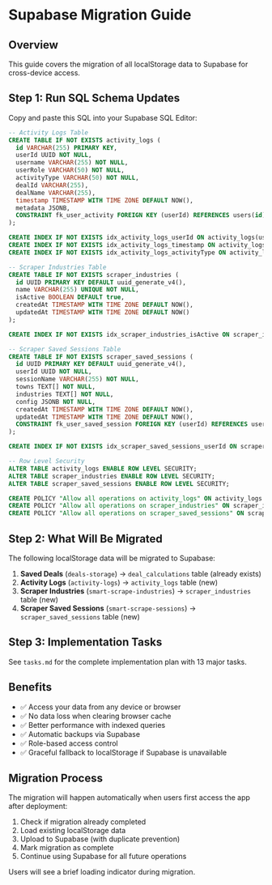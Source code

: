 # Supabase Migration Guide

## Overview

This guide covers the migration of all localStorage data to Supabase for cross-device access.

## Step 1: Run SQL Schema Updates

Copy and paste this SQL into your Supabase SQL Editor:

```sql
-- Activity Logs Table
CREATE TABLE IF NOT EXISTS activity_logs (
  id VARCHAR(255) PRIMARY KEY,
  userId UUID NOT NULL,
  username VARCHAR(255) NOT NULL,
  userRole VARCHAR(50) NOT NULL,
  activityType VARCHAR(50) NOT NULL,
  dealId VARCHAR(255),
  dealName VARCHAR(255),
  timestamp TIMESTAMP WITH TIME ZONE DEFAULT NOW(),
  metadata JSONB,
  CONSTRAINT fk_user_activity FOREIGN KEY (userId) REFERENCES users(id) ON DELETE CASCADE
);

CREATE INDEX IF NOT EXISTS idx_activity_logs_userId ON activity_logs(userId);
CREATE INDEX IF NOT EXISTS idx_activity_logs_timestamp ON activity_logs(timestamp);
CREATE INDEX IF NOT EXISTS idx_activity_logs_activityType ON activity_logs(activityType);

-- Scraper Industries Table
CREATE TABLE IF NOT EXISTS scraper_industries (
  id UUID PRIMARY KEY DEFAULT uuid_generate_v4(),
  name VARCHAR(255) UNIQUE NOT NULL,
  isActive BOOLEAN DEFAULT true,
  createdAt TIMESTAMP WITH TIME ZONE DEFAULT NOW(),
  updatedAt TIMESTAMP WITH TIME ZONE DEFAULT NOW()
);

CREATE INDEX IF NOT EXISTS idx_scraper_industries_isActive ON scraper_industries(isActive);

-- Scraper Saved Sessions Table
CREATE TABLE IF NOT EXISTS scraper_saved_sessions (
  id UUID PRIMARY KEY DEFAULT uuid_generate_v4(),
  userId UUID NOT NULL,
  sessionName VARCHAR(255) NOT NULL,
  towns TEXT[] NOT NULL,
  industries TEXT[] NOT NULL,
  config JSONB NOT NULL,
  createdAt TIMESTAMP WITH TIME ZONE DEFAULT NOW(),
  updatedAt TIMESTAMP WITH TIME ZONE DEFAULT NOW(),
  CONSTRAINT fk_user_saved_session FOREIGN KEY (userId) REFERENCES users(id) ON DELETE CASCADE
);

CREATE INDEX IF NOT EXISTS idx_scraper_saved_sessions_userId ON scraper_saved_sessions(userId);

-- Row Level Security
ALTER TABLE activity_logs ENABLE ROW LEVEL SECURITY;
ALTER TABLE scraper_industries ENABLE ROW LEVEL SECURITY;
ALTER TABLE scraper_saved_sessions ENABLE ROW LEVEL SECURITY;

CREATE POLICY "Allow all operations on activity_logs" ON activity_logs FOR ALL USING (true);
CREATE POLICY "Allow all operations on scraper_industries" ON scraper_industries FOR ALL USING (true);
CREATE POLICY "Allow all operations on scraper_saved_sessions" ON scraper_saved_sessions FOR ALL USING (true);
```

## Step 2: What Will Be Migrated

The following localStorage data will be migrated to Supabase:

1. **Saved Deals** (`deals-storage`) → `deal_calculations` table (already exists)
2. **Activity Logs** (`activity-logs`) → `activity_logs` table (new)
3. **Scraper Industries** (`smart-scrape-industries`) → `scraper_industries` table (new)
4. **Scraper Saved Sessions** (`smart-scrape-sessions`) → `scraper_saved_sessions` table (new)

## Step 3: Implementation Tasks

See `tasks.md` for the complete implementation plan with 13 major tasks.

## Benefits

- ✅ Access your data from any device or browser
- ✅ No data loss when clearing browser cache
- ✅ Better performance with indexed queries
- ✅ Automatic backups via Supabase
- ✅ Role-based access control
- ✅ Graceful fallback to localStorage if Supabase is unavailable

## Migration Process

The migration will happen automatically when users first access the app after deployment:

1. Check if migration already completed
2. Load existing localStorage data
3. Upload to Supabase (with duplicate prevention)
4. Mark migration as complete
5. Continue using Supabase for all future operations

Users will see a brief loading indicator during migration.
